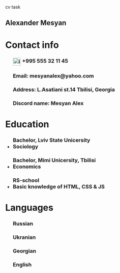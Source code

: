 <head>   
    cv task
</head>
<body>
    <h2>Alexander Mesyan</h2>
    <h1>Contact info</h1>
    <ul>
        <h3><img src="https://encrypted-tbn0.gstatic.com/images?q=tbn:ANd9GcRxqk4Fpv6vPc1klxmWNqEQAzM2kXxBrN_e2p3aoh-0zL4BMVjvvYcEb7-QN8bG8bnBiTM&        usqp=CAU" alt="image error" height="25px" width="25px" align="top">  +995 555 32 11 45</h3>
        <h3>Email: mesyanalex@yahoo.com</h3>
        <h3>Address: L.Asatiani st.14 Tbilisi, Georgia</h3>
        <h3>Discord name: Mesyan Alex</h3>
    </ul>
    <h1>
        Education
    </h1>
    <ul>
        <h3>Bachelor, Lviv State Unicersity
            <li>Sociology</li>
        </h3>
        <h3>Bachelor, Mimi Unicersity, Tbilisi
            <li>Economics</li>
        </h3>
        <h3>RS-school
            <li>Basic knowledge of HTML, CSS & JS</li>
        </h3>
    </ul>
    <h1>Languages</h1>
    <ul>
        <h3>Russian</h3>
        <h3>Ukranian</h3>
        <h3>Georgian</h3>
        <h3>English</h3>
    </ul>
</body>
